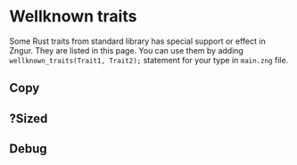 # Wellknown traits

Some Rust traits from standard library has special support or effect in Zngur. They are listed in this page. You can use
them by adding `wellknown_traits(Trait1, Trait2);` statement for your type in `main.zng` file.

## Copy

## ?Sized

## Debug
